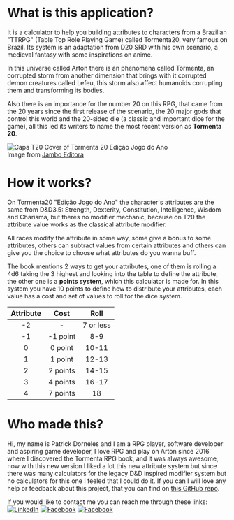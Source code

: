 # What is this application?

It is a calculator to help you building attributes to characters from
a Brazilian &quot;TTRPG&quot; (Table Top Role Playing Game)
called Tormenta20, very famous on Brazil.
Its system is an adaptation from D20 SRD with his 
own scenario, a medieval fantasy with some inspirations
on anime.

In this universe called Arton there is an phenomena called 
Tormenta, an corrupted storm from another dimension that brings 
with it corrupted demon creatures called Lefeu, this storm
also affect humanoids corrupting them and transforming its 
bodies.

Also there is an importance for the number 20 on this RPG, that
came from the 20 years since the first release of the scenario,
the 20 major gods that control this world and the 20-sided 
die (a classic and important dice for the game), all this led 
its writers to name the most recent version as **Tormenta 20**.

![Capa T20](./assets/t20-basico-jogo-do-ano-removebg-preview.png)
Cover of Tormenta 20 Edição Jogo do Ano  
Image from [Jambo Editora](https://jamboeditora.com.br/produto/tormenta20-edicao-jogo-do-ano/)

# How it works?

On Tormenta20 &quot;Edição Jogo do Ano&quot; the character&apos;s
attributes are the same from D&D3.5: Strength, Dexterity, Constitution,
Intelligence, Wisdom and Charisma, but theres no modifier mechanic, 
because on T20 the attribute value works as the classical 
attribute modifier.

All races modify the attribute in some way, some give a bonus to some attributes,
others can subtract values from certain attributes and others can give you
the choice to choose what attributes do you wanna buff.

The book mentions 2 ways to get your attributes, one of them is
rolling a 4d6 taking the 3 highest and looking into the table to
define the attribute, the other one is a **points system**,
which this calculator is made for. In this system you have 10
points to define how to distribute your attributes, each value
has a cost and set of values to roll for the dice system.

| Attribute | Cost | Roll |
|:---:|:---:|:---:|
| -2 | - | 7 or less |
| -1 | -1 point | 8-9 |
| 0 | 0 point | 10-11 |
| 1 | 1 point | 12-13 |
| 2 | 2 points | 14-15 |
| 3 | 4 points | 16-17 |
| 4 | 7 points | 18 |

# Who made this?
Hi, my name is Patrick Dorneles and I am a RPG player, software developer and aspiring
game developer, I love RPG and play on Arton since 2016 where I discovered the Tormenta RPG
book, and it was always awesome, now with this new version I liked a lot this new attribute
system but since there was many calculators for the legacy D&D inspired modifier system but
no calculators for this one I feeled that I could do it. If you can I will love any help or
feedback about this project, that you can find on [this GitHub repo](https://github.com/PatrickDorneles/T20AttributeCalculator).

If you would like to contact me you can reach me through these links:  
[![LinkedIn](https://img.shields.io/badge/-Linkedin-1467C3?style=for-the-badge&logo=Linkedin&logoColor=white)](https://www.linkedin.com/public-profile/in/patrick-dorneles-922632162/)
[![Facebook](https://img.shields.io/badge/-Facebook-1876F3?style=for-the-badge&logo=Facebook&logoColor=white)](https://www.facebook.com/people/Patrick-Dorneles/100072043064054/)
[![Facebook](https://img.shields.io/badge/-GitHub-333333?style=for-the-badge&logo=GitHub&logoColor=white)](https://github.com/PatrickDorneles)
